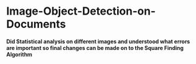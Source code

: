 # Image-Object-Detection-on-Documents

#### Did Statistical analysis on different images and understood what errors are important so final changes can be made on to the Square Finding Algorithm

